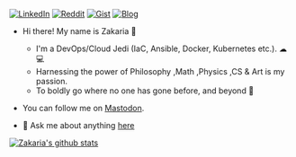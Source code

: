 [![LinkedIn](https://img.shields.io/badge/-LinkedIn-black.svg?style=for-the-badge&logo=linkedin&colorB=444)](https://www.linkedin.com/in/zakaria-kebairia/)
[![Reddit](https://img.shields.io/badge/-Reddit-black.svg?style=for-the-badge&logo=Reddit&colorB=444)](https://www.reddit.com/user/Z4cK37)
[![Gist](https://img.shields.io/badge/-Gist-black.svg?style=for-the-badge&logo=Git&colorB=444)](https://gist.github.com/kebairia)
[![Blog](https://img.shields.io/badge/-Blog-black.svg?style=for-the-badge&logo=Firefox&colorB=444)](https://kebairia.github.io)

<!--<p><pre align="center">-->
<!--<strong>Zakaria Kebairia /</strong> <a href="https://www.zakaria-k.xyz">Homepage</a> / <a href="https://www.reddit.com/user/Z4cK47/submitted/?sort=top">Reddit</a> / <a href="https://github.com/kebairia">GitHub</a> / <a href="https://gist.github.com/kebairia">Gist</a> / </pre></p>-->

- Hi there! My name is Zakaria 👋 
  - I'm a DevOps/Cloud Jedi (IaC, Ansible, Docker, Kubernetes etc.). ☁💻 
  - Harnessing the power of Philosophy ,Math ,Physics ,CS & Art is my passion.
  - To boldly go where no one has gone before, and beyond 🌌

- You can follow me on [Mastodon](https://emacs.ch/@zk).


- 💬 Ask me about anything [here](https://github.com/kebairia/kebairia/issues)

[![Zakaria's github stats](https://github-readme-stats.vercel.app/api?username=kebairia&include_all_commits=tur&count_private=true&hide_border=true&show_icons=true&theme=dark)](https://github.com/anuraghazra/github-readme-stats)

